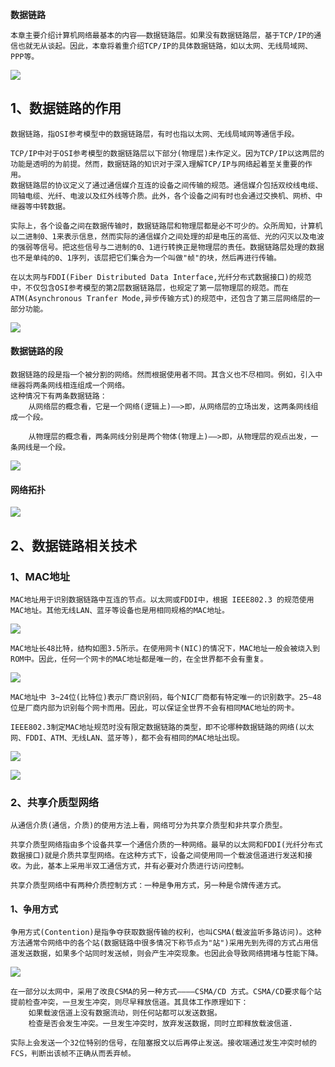 **数据链路**

```
本章主要介绍计算机网络最基本的内容——数据链路层。如果没有数据链路层，基于TCP/IP的通信也就无从谈起。因此，本章将着重介绍TCP/IP的具体数据链路，如以太网、无线局域网、PPP等。
```

![](images03/01-01.jpg)

## 1、数据链路的作用

```
数据链路，指OSI参考模型中的数据链路层，有时也指以太网、无线局域网等通信手段。

TCP/IP中对于OSI参考模型的数据链路层以下部分(物理层)未作定义。因为TCP/IP以这两层的功能是透明的为前提。然而，数据链路的知识对于深入理解TCP/IP与网络起着至关重要的作用。
数据链路层的协议定义了通过通信媒介互连的设备之间传输的规范。通信媒介包括双绞线电缆、同轴电缆、光纤、电波以及红外线等介质。此外，各个设备之间有时也会通过交换机、网桥、中继器等中转数据。

实际上，各个设备之间在数据传输时，数据链路层和物理层都是必不可少的。众所周知，计算机以二进制0、1来表示信息，然而实际的通信媒介之间处理的却是电压的高低、光的闪灭以及电波的强弱等信号。把这些信号与二进制的0、1进行转换正是物理层的责任。数据链路层处理的数据也不是单纯的0、1序列，该层把它们集合为一个叫做"帧"的块，然后再进行传输。

在以太网与FDDI(Fiber Distributed Data Interface,光纤分布式数据接口)的规范中，不仅包含OSI参考模型的第2层数据链路层，也规定了第一层物理层的规范。而在ATM(Asynchronous Tranfer Mode,异步传输方式)的规范中，还包含了第三层网络层的一部分功能。
```

![](images03/01-02.jpg)

#### 数据链路的段

```
数据链路的段是指一个被分割的网络。然而根据使用者不同。其含义也不尽相同。例如，引入中继器将两条网线相连组成一个网络。
这种情况下有两条数据链路：
	从网络层的概念看，它是一个网络(逻辑上)——>即，从网络层的立场出发，这两条网线组成一个段。
	
	从物理层的概念看，两条网线分别是两个物体(物理上)——>即，从物理层的观点出发，一条网线是一个段。
```

![](images03/01-03.jpg)

#### 网络拓扑

![](images03/01-04.jpg)

## 2、数据链路相关技术

### 1、MAC地址

```
MAC地址用于识别数据链路中互连的节点。以太网或FDDI中，根据 IEEE802.3 的规范使用MAC地址。其他无线LAN、蓝牙等设备也是用相同规格的MAC地址。
```

![](images03/01-05.jpg)

```
MAC地址长48比特，结构如图3.5所示。在使用网卡(NIC)的情况下，MAC地址一般会被烧入到ROM中。因此，任何一个网卡的MAC地址都是唯一的，在全世界都不会有重复。
```

![](images03/01-06.jpg)

```
MAC地址中 3~24位(比特位)表示厂商识别码，每个NIC厂商都有特定唯一的识别数字。25~48位是厂商内部为识别每个网卡而用。因此，可以保证全世界不会有相同MAC地址的网卡。

IEEE802.3制定MAC地址规范时没有限定数据链路的类型，即不论哪种数据链路的网络(以太网、FDDI、ATM、无线LAN、蓝牙等)，都不会有相同的MAC地址出现。
```

![](images03/01-07.jpg)

![](images03/01-08.jpg)

### 2、共享介质型网络

```
从通信介质(通信，介质)的使用方法上看，网络可分为共享介质型和非共享介质型。

共享介质型网络指由多个设备共享一个通信介质的一种网络。最早的以太网和FDDI(光纤分布式数据接口)就是介质共享型网络。在这种方式下，设备之间使用同一个载波信道进行发送和接收。为此，基本上采用半双工通信方式，并有必要对介质进行访问控制。
```

```
共享介质型网络中有两种介质控制方式：一种是争用方式，另一种是令牌传递方式。
```

#### 1、争用方式

```
争用方式(Contention)是指争夺获取数据传输的权利，也叫CSMA(载波监听多路访问)。这种方法通常令网络中的各个站(数据链路中很多情况下称节点为"站")采用先到先得的方式占用信道发送数据，如果多个站同时发送帧，则会产生冲突现象。也因此会导致网络拥堵与性能下降。
```

![](images03/01-09.jpg)

```
在一部分以太网中，采用了改良CSMA的另一种方式————CSMA/CD 方式。CSMA/CD要求每个站提前检查冲突，一旦发生冲突，则尽早释放信道。其具体工作原理如下：
	如果载波信道上没有数据流动，则任何站都可以发送数据。
	检查是否会发生冲突。一旦发生冲突时，放弃发送数据，同时立即释放载波信道.

```

```
实际上会发送一个32位特别的信号，在阻塞报文以后再停止发送。接收端通过发生冲突时帧的FCS，判断出该帧不正确从而丢弃帧。
```













